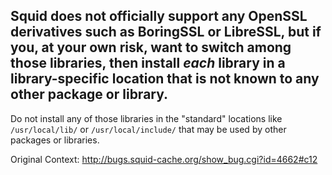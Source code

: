 Squid does not officially support any OpenSSL derivatives such as BoringSSL
or LibreSSL, but if you, at your own risk, want to switch among those
libraries, then install _each_ library in a library-specific location that is
not known to any other package or library.
----

Do not install any of those libraries in the "standard" locations like
`/usr/local/lib/` or `/usr/local/include/` that may be used by other packages
or libraries.

Original Context:
http://bugs.squid-cache.org/show_bug.cgi?id=4662#c12
